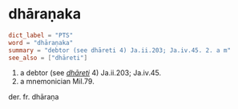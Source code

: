 # dhāraṇaka

``` toml
dict_label = "PTS"
word = "dhāraṇaka"
summary = "debtor (see dhāreti 4) Ja.ii.203; Ja.iv.45. 2. a m"
see_also = ["dhāreti"]
```

1. a debtor (see *[dhāreti](dhāreti.md)* 4) Ja.ii.203; Ja.iv.45.
2. a mnemonician Mil.79.

der. fr. dhāraṇa


